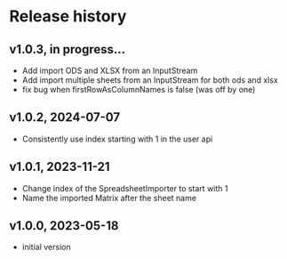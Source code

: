 # Release history

## v1.0.3, in progress...
- Add import ODS and XLSX from an InputStream
- Add import multiple sheets from an InputStream for both ods and xlsx
- fix bug when firstRowAsColumnNames is false (was off by one)

## v1.0.2, 2024-07-07
- Consistently use index starting with 1 in the user api

## v1.0.1, 2023-11-21
- Change index of the SpreadsheetImporter to start with 1
- Name the imported Matrix after the sheet name

## v1.0.0, 2023-05-18
- initial version